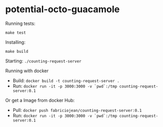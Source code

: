 # potential-octo-guacamole

Running tests:

`make test`

Installing:

`make build`

Starting:
`./counting-request-server`

Running with docker
  * Build: `docker build -t counting-request-server .`
  * Run: ```docker run -it -p 3000:3000 -v `pwd`:/tmp counting-request-server:0.1```

Or get a Image from docker Hub:
  * Pull: `docker push fabriciojean/counting-request-server:0.1`
  * Run: ```docker run -it -p 3000:3000 -v `pwd`:/tmp counting-request-server:0.1```
